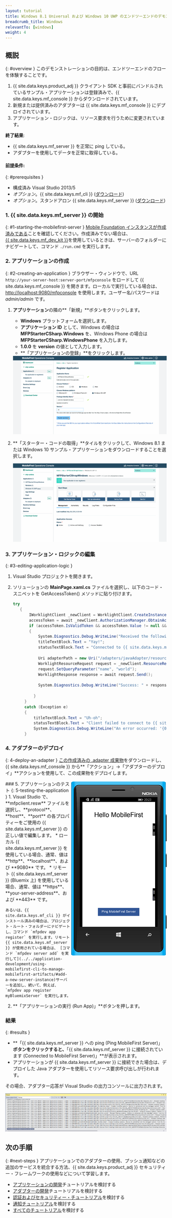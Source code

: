 ```yaml
---
layout: tutorial
title: Windows 8.1 Universal および Windows 10 UWP のエンドツーエンドのデモンストレーション
breadcrumb_title: Windows
relevantTo: [windows]
weight: 4
---
```

<!-- NLS_CHARSET=UTF-8 -->
## 概説
{: #overview }
このデモンストレーションの目的は、エンドツーエンドのフローを体験することです。

1. {{ site.data.keys.product_adj }} クライアント SDK と事前にバンドルされているサンプル・アプリケーションは登録済みで、{{ site.data.keys.mf_console }} からダウンロードされています。
2. 新規または提供済みのアダプターは {{ site.data.keys.mf_console }} にデプロイされています。  
3. アプリケーション・ロジックは、リソース要求を行うために変更されています。

**終了結果**:

* {{ site.data.keys.mf_server }} を正常に ping している。
* アダプターを使用してデータを正常に取得している。

#### 前提条件:
{: #prerequisites }
* 構成済み Visual Studio 2013/5
* *オプション*。{{ site.data.keys.mf_cli }} ([ダウンロード]({{site.baseurl}}/downloads))
* *オプション*。スタンドアロン {{ site.data.keys.mf_server }} ([ダウンロード]({{site.baseurl}}/downloads))

### 1. {{ site.data.keys.mf_server }} の開始
{: #1-starting-the-mobilefirst-server }
[Mobile Foundation インスタンスが作成済みである](../../bluemix/using-mobile-foundation)ことを確認してください。作成済みでない場合は、  
[{{ site.data.keys.mf_dev_kit }}](../../installation-configuration/development/mobilefirst)を使用しているときは、サーバーのフォルダーにナビゲートして、コマンド `./run.cmd` を実行します。

### 2. アプリケーションの作成
{: #2-creating-an-application }
ブラウザー・ウィンドウで、URL `http://your-server-host:server-port/mfpconsole` をロードして {{ site.data.keys.mf_console }} を開きます。ローカルで実行している場合は、[http://localhost:9080/mfpconsole](http://localhost:9080/mfpconsole) を使用します。ユーザー名/パスワードは *admin/admin* です。

1. **アプリケーション**の隣の**「新規」**ボタンをクリックします。
    * **Windows** プラットフォームを選択します。
    * **アプリケーション ID** として、Windows の場合は **MFPStarterCSharp.Windows** を、Windows Phone の場合は **MFPStarterCSharp.WindowsPhone** を入力します。
    * **1.0.0** を **version** の値として入力します。
    * **「アプリケーションの登録」**をクリックします。

    <img class="gifplayer" alt="アプリケーションの登録" src="register-an-application-windows.png"/>

2. **「スターター・コードの取得」**タイルをクリックして、Windows 8.1 または Windows 10 サンプル・アプリケーションをダウンロードすることを選択します。

    <img class="gifplayer" alt="サンプル・アプリケーションのダウンロード" src="download-starter-code-windows.png"/>

### 3. アプリケーション・ロジックの編集
{: #3-editing-application-logic }
1. Visual Studio プロジェクトを開きます。

2. ソリューションの **MainPage.xaml.cs** ファイルを選択し、以下のコード・スニペットを GetAccessToken() メソッドに貼り付けます。

   ```csharp
   try
      {
          IWorklightClient _newClient = WorklightClient.CreateInstance();
          accessToken = await _newClient.AuthorizationManager.ObtainAccessToken("");
          if (accessToken.IsValidToken && accessToken.Value != null && accessToken.Value != "")
          {
              System.Diagnostics.Debug.WriteLine("Received the following access token value: " + accessToken.Value);
              titleTextBlock.Text = "Yay!";
              statusTextBlock.Text = "Connected to {{ site.data.keys.mf_server }}";

              Uri adapterPath = new Uri("/adapters/javaAdapter/resource/greet",UriKind.Relative);
              WorklightResourceRequest request = _newClient.ResourceRequest(adapterPath, "GET","");
              request.SetQueryParameter("name", "world");
              WorklightResponse response = await request.Send();

              System.Diagnostics.Debug.WriteLine("Success: " + response.ResponseText);

            }
        }
        catch (Exception e)
        {
            titleTextBlock.Text = "Uh-oh";
            statusTextBlock.Text = "Client failed to connect to {{ site.data.keys.mf_server }}";
            System.Diagnostics.Debug.WriteLine("An error occurred: '{0}'", e);
        }
   ```


### 4. アダプターのデプロイ
{: 4-deploy-an-adapter }
[この作成済みの .adapter 成果物](../javaAdapter.adapter)をダウンロードし、{{ site.data.keys.mf_console }} から**「アクション」→「アダプターのデプロイ」**アクションを使用して、この成果物をデプロイします。

<!-- Alternatively, click the **New** button next to **Adapters**.  

1. Select the **Actions → Download sample** option. Download the "Hello World" **Java** adapter sample.

    > If Maven and {{ site.data.keys.mf_cli }} are not installed, follow the on-screen **Set up your development environment** instructions.

2. From a **Command-line** window, navigate to the adapter's Maven project root folder and run the command:

    ```bash
    mfpdev adapter build
    ```

3. When the build finishes, deploy it from the {{ site.data.keys.mf_console }} using the **Actions → Deploy adapter** action. The adapter can be found in the **[adapter]/target** folder.

    <img class="gifplayer" alt="Deploy an adapter" src="create-an-adapter.png"/>    -->

<img src="windowsQuickStart.png" alt="サンプル・アプリケーション" style="float:right"/>
### 5. アプリケーションのテスト
{: 5-testing-the-application }
1. Visual Studio で、**mfpclient.resw** ファイルを選択し、**protocol**、**host**、**port** の各プロパティーをご使用の {{ site.data.keys.mf_server }} の正しい値で編集します。
    * ローカル {{ site.data.keys.mf_server }} を使用している場合、通常、値は **http**、**localhost**、および **9080** です。
    * リモート {{ site.data.keys.mf_server }} (Bluemix 上) を使用している場合、通常、値は **https**、**your-server-address**、および **443** です。

    あるいは、{{ site.data.keys.mf_cli }} がインストール済みの場合は、プロジェクト・ルート・フォルダーにナビゲートし、コマンド `mfpdev app register` を実行します。リモート {{ site.data.keys.mf_server }} が使用されている場合は、 [コマンド `mfpdev server add` を実行して](../../application-development/using-mobilefirst-cli-to-manage-mobilefirst-artifacts/#add-a-new-server-instance)サーバーを追加し、続いて、例えば、`mfpdev app register myBluemixServer` を実行します。

2. **「アプリケーションの実行 (Run App)」**ボタンを押します。

### 結果
{: #results }
* **「{{ site.data.keys.mf_server }} への ping (Ping MobileFirst Server)」**ボタンをクリックすると、**「{{ site.data.keys.mf_server }} に接続されています (Connected to MobileFirst Server)」**が表示されます。
* アプリケーションが {{ site.data.keys.mf_server }} に接続できた場合は、デプロイした Java アダプターを使用してリソース要求呼び出しが行われます。

その場合、アダプター応答が Visual Studio の出力コンソールに出力されます。

![{{ site.data.keys.mf_server }} から正常にリソースを呼び出したアプリケーションの画像](success_response.png)

## 次の手順
{: #next-steps }
アプリケーションでのアダプターの使用、プッシュ通知などの追加のサービスを統合する方法、{{ site.data.keys.product_adj }} セキュリティー・フレームワークの使用などについて学習します。

- [アプリケーションの開発](../../application-development/)チュートリアルを検討する
- [アダプターの開発](../../adapters/)チュートリアルを検討する
- [認証およびセキュリティー・チュートリアル](../../authentication-and-security/)を検討する
- [通知チュートリアル](../../notifications/)を検討する
- [すべてのチュートリアル](../../all-tutorials)を検討する
